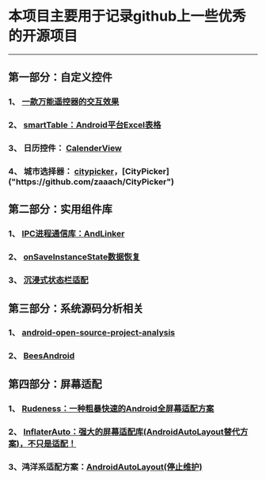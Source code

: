 # 本项目主要用于记录github上一些优秀的开源项目 #

---
## 第一部分：自定义控件 ##
### 1、 [一款万能遥控器的交互效果](https://github.com/simplezhli/RemoteControlView) ###
### 2、 [smartTable：Android平台Excel表格]("https://github.com/huangyanbin/smartTable")  ###
### 3、 日历控件： [CalenderView]("https://github.com/huanghaibin-dev/CalendarView") ###
### 4、 城市选择器： [citypicker]("https://github.com/crazyandcoder/citypicker")，[CityPicker]("https://github.com/zaaach/CityPicker") ###



## 第二部分：实用组件库 ##
### 1、 [IPC进程通信库：AndLinker]("https://github.com/codezjx/AndLinker") ###
### 2、 [onSaveInstanceState数据恢复]("https://github.com/JavaNoober/AutoSave") ###
### 3、 [沉浸式状态栏适配]("https://github.com/gyf-dev/ImmersionBar") ###








## 第三部分：系统源码分析相关 ##
### 1、 [android-open-source-project-analysis]("https://github.com/guoxiaoxing/android-open-source-project-analysis") ###
### 2、 [BeesAndroid]("https://github.com/BeesAndroid/BeesAndroid") ###

## 第四部分：屏幕适配 ##
### 1、 [Rudeness：一种粗暴快速的Android全屏幕适配方案]("https://github.com/Firedamp/Rudeness") ###
### 2、 [InflaterAuto：强大的屏幕适配库(AndroidAutoLayout替代方案)，不只是适配！]("https://github.com/genius158/InflaterAuto") ###
### 3、鸿洋系适配方案：[AndroidAutoLayout(停止维护)]("https://github.com/hongyangAndroid/AndroidAutoLayout") ###